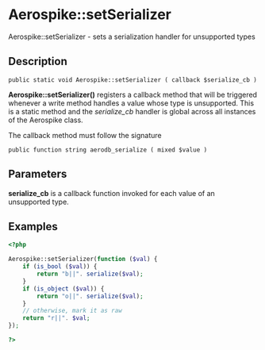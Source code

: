 
# Aerospike::setSerializer

Aerospike::setSerializer - sets a serialization handler for unsupported types

## Description

```
public static void Aerospike::setSerializer ( callback $serialize_cb )
```

**Aerospike::setSerializer()** registers a callback method that will be triggered
whenever a write method handles a value whose type is unsupported.
This is a static method and the *serialize_cb* handler is global across all 
instances of the Aerospike class.

The callback method must follow the signature
```
public function string aerodb_serialize ( mixed $value )
```

## Parameters

**serialize_cb** is a callback function invoked for each value of an unsupported type.

## Examples

```php
<?php

Aerospike::setSerializer(function ($val) {
    if (is_bool ($val)) {
        return "b||". serialize($val);
    }
    if (is_object ($val)) {
        return "o||". serialize($val);
    }
    // otherwise, mark it as raw
    return "r||". $val;
});

?>
```
